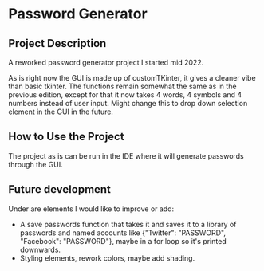# **Password Generator**

## **Project Description**
  A reworked password generator project I started mid 2022.
  
  As is right now the GUI is made up of customTKinter, it gives a cleaner vibe than basic tkinter. The functions remain somewhat the same as in the previous edition,       except for that it now takes 4 words, 4 symbols and 4 numbers instead of user input. Might change this to drop down selection element in the GUI in the future.


## **How to Use the Project**
  The project as is can be run in the IDE where it will generate passwords through the GUI.

## **Future development**
  Under are elements I would like to improve or add:
  - A save passwords function that takes it and saves it to a library of passwords and named accounts like {"Twitter": "PASSWORD", "Facebook": "PASSWORD"}, maybe in a       for loop so it's printed downwards.
  - Styling elements, rework colors, maybe add shading.
